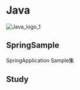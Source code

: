 # Java
![Java_logo_1](https://user-images.githubusercontent.com/55052628/102004222-20b0c380-3d52-11eb-87e7-f48f8aa0deaa.png)

## SpringSample
SpringApplication Sample集

## Study
